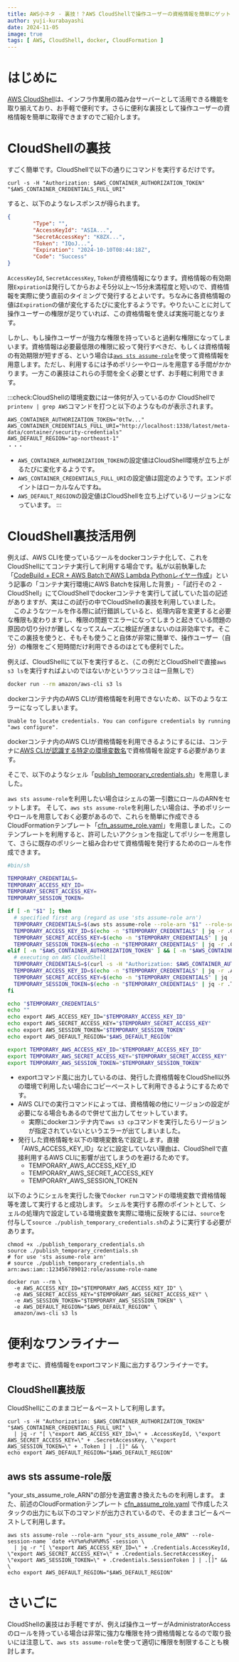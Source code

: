 ```yaml
---
title: AWS小ネタ - 裏技！？AWS CloudShellで操作ユーザーの資格情報を簡単にゲット！
author: yuji-kurabayashi
date: 2024-11-05
image: true
tags: [ AWS, CloudShell, docker, CloudFormation ]
---
```


# はじめに

[AWS CloudShell](https://docs.aws.amazon.com/ja_jp/cloudshell/latest/userguide/welcome.html)は、インフラ作業用の踏み台サーバーとして活用できる機能を取り揃えており、お手軽で便利です。さらに便利な裏技として操作ユーザーの資格情報を簡単に取得できますのでご紹介します。

# CloudShellの裏技

すごく簡単です。CloudShellで以下の通りにコマンドを実行するだけです。

```shell
curl -s -H "Authorization: $AWS_CONTAINER_AUTHORIZATION_TOKEN" "$AWS_CONTAINER_CREDENTIALS_FULL_URI"
```

すると、以下のようなレスポンスが得られます。

```json
{
        "Type": "",
        "AccessKeyId": "ASIA...",
        "SecretAccessKey": "K8ZX...",
        "Token": "IQoJ...",
        "Expiration": "2024-10-10T08:44:18Z",
        "Code": "Success"
}
```

`AccessKeyId`, `SecretAccessKey`, `Token`が資格情報になります。資格情報の有効期限`Expiration`は発行してからおよそ5分以上～15分未満程度と短いので、資格情報を実際に使う直前のタイミングで発行するとよいです。ちなみに各資格情報の値は`Expiration`の値が変化するたびに変化するようです。やりたいことに対して操作ユーザーの権限が足りていれば、この資格情報を使えば実施可能となります。

しかし、もし操作ユーザーが強力な権限を持っていると過剰な権限になってしまいます。資格情報は必要最低限の権限に絞って発行すべきだ、もしくは資格情報の有効期限が短すぎる、という場合は[`aws sts assume-role`](https://awscli.amazonaws.com/v2/documentation/api/latest/reference/sts/assume-role.html)を使って資格情報を用意します。ただし、利用するには予めポリシーやロールを用意する手間がかかります。一方この裏技はこれらの手間を全く必要とせず、お手軽に利用できます。

:::check:CloudShellの環境変数には一体何が入っているのか
CloudShellで`printenv | grep AWS`コマンドを打つと以下のようなものが表示されます。

```shell
AWS_CONTAINER_AUTHORIZATION_TOKEN="0tTw..."
AWS_CONTAINER_CREDENTIALS_FULL_URI="http://localhost:1338/latest/meta-data/container/security-credentials"
AWS_DEFAULT_REGION="ap-northeast-1"
・・・
```

* `AWS_CONTAINER_AUTHORIZATION_TOKEN`の設定値はCloudShell環境が立ち上がるたびに変化するようです。
* `AWS_CONTAINER_CREDENTIALS_FULL_URI`の設定値は固定のようです。エンドポイントはローカルなんですね。
* `AWS_DEFAULT_REGION`の設定値はCloudShellを立ち上げているリージョンになっています。
:::

# CloudShell裏技活用例

例えば、AWS CLIを使っているツールをdockerコンテナ化して、これをCloudShellにてコンテナ実行して利用する場合です。私が以前執筆した「[CodeBuild + ECR + AWS BatchでAWS Lambda Pythonレイヤー作成](/blogs/2024/10/25/publish_python_lambda_layer_aws_batch/)」という記事の「コンテナ実行環境にAWS Batchを採用した背景」-「試行その２ - CloudShell」にてCloudShellでdockerコンテナを実行して試していた旨の記述がありますが、実はこの試行の中でCloudShellの裏技を利用していました。
　このようなツールを作る際に試行錯誤していると、処理内容を変更すると必要な権限も変わりますし、権限の問題でエラーになってしまうと起きている問題の原因の切り分けが難しくなってスムーズに検証が進まないのは非効率です。そこでこの裏技を使うと、そもそも使うこと自体が非常に簡単で、操作ユーザー（自分）の権限をごく短時間だけ利用できるのはとても便利でした。

例えば、CloudShellにて以下を実行すると、（この例だとCloudShellで直接`aws s3 ls`を実行すればよいのではないかというツッコミは一旦無しで）

```sh
docker run --rm amazon/aws-cli s3 ls
```

dockerコンテナ内のAWS CLIが資格情報を利用できないため、以下のようなエラーになってしまいます。

```
Unable to locate credentials. You can configure credentials by running "aws configure".
```

dockerコンテナ内のAWS CLIが資格情報を利用できるようにするには、コンテナに[AWS CLIが認識する特定の環境変数名](https://docs.aws.amazon.com/ja_jp/cli/latest/userguide/cli-configure-envvars.html)で資格情報を設定する必要があります。

そこで、以下のようなシェル「[publish_temporary_credentials.sh](https://github.com/yuji-kurabayashi/publish_temporary_credentials/blob/main/publish_temporary_credentials.sh)」を用意しました。

`aws sts assume-role`を利用したい場合はシェルの第一引数にロールのARNをセットします。
そして、`aws sts assume-role`を利用したい場合は、予めポリシーやロールを用意しておく必要があるので、これらを簡単に作成できるCloudFormationテンプレート「[cfn_assume_role.yaml](https://github.com/yuji-kurabayashi/publish_temporary_credentials/blob/main/cfn_assume_role.yaml)」を用意しました。このテンプレートを利用すると、許可したいアクションを指定してポリシーを用意して、さらに既存のポリシーと組み合わせて資格情報を発行するためのロールを作成できます。

```shell:publish_temporary_credentials.sh
#bin/sh

TEMPORARY_CREDENTIALS=
TEMPORARY_ACCESS_KEY_ID=
TEMPORARY_SECRET_ACCESS_KEY=
TEMPORARY_SESSION_TOKEN=

if [ -n "$1" ]; then
  # specified first arg (regard as use 'sts assume-role arn')
  TEMPORARY_CREDENTIALS=$(aws sts assume-role --role-arn "$1" --role-session-name `date +%Y%m%d%H%M%S`-session)
  TEMPORARY_ACCESS_KEY_ID=$(echo -n "$TEMPORARY_CREDENTIALS" | jq -r .Credentials.AccessKeyId)
  TEMPORARY_SECRET_ACCESS_KEY=$(echo -n "$TEMPORARY_CREDENTIALS" | jq -r .Credentials.SecretAccessKey)
  TEMPORARY_SESSION_TOKEN=$(echo -n "$TEMPORARY_CREDENTIALS" | jq -r .Credentials.SessionToken)
elif [ -n "$AWS_CONTAINER_AUTHORIZATION_TOKEN" ] && [ -n "$AWS_CONTAINER_CREDENTIALS_FULL_URI" ]; then
  # executing on AWS CloudShell
  TEMPORARY_CREDENTIALS=$(curl -s -H "Authorization: $AWS_CONTAINER_AUTHORIZATION_TOKEN" "$AWS_CONTAINER_CREDENTIALS_FULL_URI")
  TEMPORARY_ACCESS_KEY_ID=$(echo -n "$TEMPORARY_CREDENTIALS" | jq -r .AccessKeyId)
  TEMPORARY_SECRET_ACCESS_KEY=$(echo -n "$TEMPORARY_CREDENTIALS" | jq -r .SecretAccessKey)
  TEMPORARY_SESSION_TOKEN=$(echo -n "$TEMPORARY_CREDENTIALS" | jq -r .Token)
fi

echo "$TEMPORARY_CREDENTIALS"
echo ""
echo export AWS_ACCESS_KEY_ID="$TEMPORARY_ACCESS_KEY_ID"
echo export AWS_SECRET_ACCESS_KEY="$TEMPORARY_SECRET_ACCESS_KEY"
echo export AWS_SESSION_TOKEN="$TEMPORARY_SESSION_TOKEN"
echo export AWS_DEFAULT_REGION="$AWS_DEFAULT_REGION"

export TEMPORARY_AWS_ACCESS_KEY_ID="$TEMPORARY_ACCESS_KEY_ID"
export TEMPORARY_AWS_SECRET_ACCESS_KEY="$TEMPORARY_SECRET_ACCESS_KEY"
export TEMPORARY_AWS_SESSION_TOKEN="$TEMPORARY_SESSION_TOKEN"
```

* exportコマンド風に出力しているのは、発行した資格情報をCloudShell以外の環境で利用したい場合にコピーペーストして利用できるようにするためです。
* AWS CLIでの実行コマンドによっては、資格情報の他にリージョンの設定が必要になる場合もあるので併せて出力してセットしています。
    * 実際にdockerコンテナ内で`aws s3 cp`コマンドを実行したらリージョンが指定されていないというエラーが出てしまいました。
* 発行した資格情報を以下の環境変数名で設定します。直接「AWS_ACCESS_KEY_ID」などに設定していない理由は、CloudShellで直接利用するAWS CLIに影響が出てしまうのを避けるためです。
    * TEMPORARY_AWS_ACCESS_KEY_ID
    * TEMPORARY_AWS_SECRET_ACCESS_KEY
    * TEMPORARY_AWS_SESSION_TOKEN

以下のようにシェルを実行した後で`docker run`コマンドの環境変数で資格情報等を渡して実行すると成功します。
シェルを実行する際のポイントとして、シェルの処理内で設定している環境変数を実際に環境に反映するには、`source`を付与して`source ./publish_temporary_credentials.sh`のように実行する必要があります。

```shell
chmod +x ./publish_temporary_credentials.sh
source ./publish_temporary_credentials.sh
# for use 'sts assume-role arn'
# source ./publish_temporary_credentials.sh arn:aws:iam::123456789012:role/assume-role-name

docker run --rm \
  -e AWS_ACCESS_KEY_ID="$TEMPORARY_AWS_ACCESS_KEY_ID" \
  -e AWS_SECRET_ACCESS_KEY="$TEMPORARY_AWS_SECRET_ACCESS_KEY" \
  -e AWS_SESSION_TOKEN="$TEMPORARY_AWS_SESSION_TOKEN" \
  -e AWS_DEFAULT_REGION="$AWS_DEFAULT_REGION" \
  amazon/aws-cli s3 ls
```

# 便利なワンライナー

参考までに、資格情報をexportコマンド風に出力するワンライナーです。

## CloudShell裏技版

CloudShellにこのままコピー＆ペーストして利用します。

```shell
curl -s -H "Authorization: $AWS_CONTAINER_AUTHORIZATION_TOKEN" "$AWS_CONTAINER_CREDENTIALS_FULL_URI" \
  | jq -r "[ \"export AWS_ACCESS_KEY_ID=\" + .AccessKeyId, \"export AWS_SECRET_ACCESS_KEY=\" + .SecretAccessKey, \"export AWS_SESSION_TOKEN=\" + .Token ] | .[]" && \
echo export AWS_DEFAULT_REGION="$AWS_DEFAULT_REGION"
```

## aws sts assume-role版

"your_sts_assume_role_ARN"の部分を適宜書き換えたものを利用します。
また、前述のCloudFormationテンプレート [cfn_assume_role.yaml](https://github.com/yuji-kurabayashi/publish_temporary_credentials/blob/main/cfn_assume_role.yaml) で作成したスタックの出力にも以下のコマンドが出力されているので、そのままコピー＆ペーストして利用します。

```shell
aws sts assume-role --role-arn "your_sts_assume_role_ARN" --role-session-name `date +%Y%m%d%H%M%S`-session \
  | jq -r "[ \"export AWS_ACCESS_KEY_ID=\" + .Credentials.AccessKeyId, \"export AWS_SECRET_ACCESS_KEY=\" + .Credentials.SecretAccessKey, \"export AWS_SESSION_TOKEN=\" + .Credentials.SessionToken ] | .[]" && \
echo export AWS_DEFAULT_REGION="$AWS_DEFAULT_REGION"
```

# さいごに

CloudShellの裏技はお手軽ですが、例えば操作ユーザーがAdministratorAccessのロールを持っている場合は非常に強力な権限を持つ資格情報となるので取り扱いには注意して、`aws sts assume-role`を使って適切に権限を制限することも検討します。
